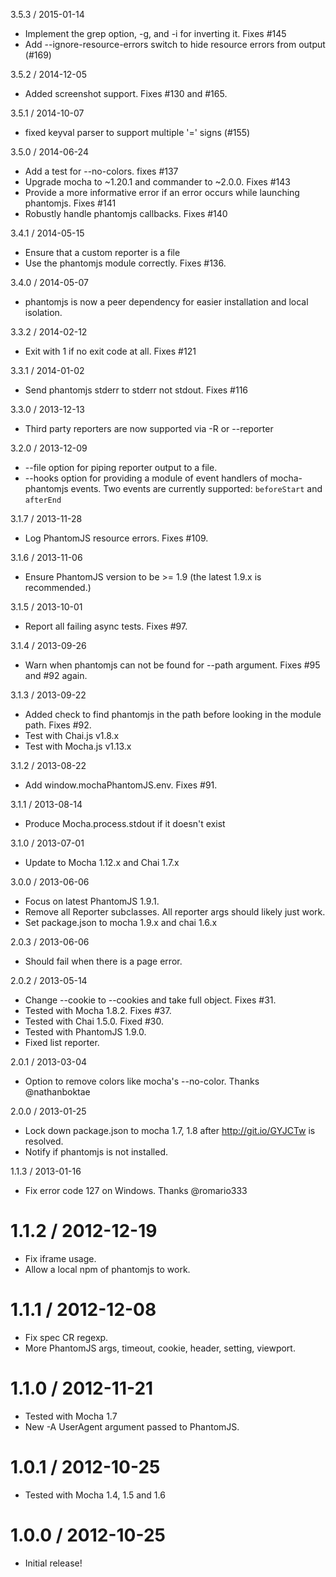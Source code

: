 
3.5.3 / 2015-01-14 

 * Implement the grep option, -g, and -i for inverting it. Fixes #145
 * Add --ignore-resource-errors switch to hide resource errors from output (#169)

3.5.2 / 2014-12-05

 * Added screenshot support. Fixes #130 and #165.

3.5.1 / 2014-10-07

 * fixed keyval parser to support multiple '=' signs (#155)

3.5.0 / 2014-06-24

 * Add a test for --no-colors. fixes #137
 * Upgrade mocha to ~1.20.1 and commander to ~2.0.0. Fixes #143
 * Provide a more informative error if an error occurs while launching phantomjs. Fixes #141
 * Robustly handle phantomjs callbacks. Fixes #140

3.4.1 / 2014-05-15

  * Ensure that a custom reporter is a file
  * Use the phantomjs module correctly. Fixes #136.

3.4.0 / 2014-05-07

  * phantomjs is now a peer dependency for easier installation and local isolation.

3.3.2 / 2014-02-12

  * Exit with 1 if no exit code at all. Fixes #121

3.3.1 / 2014-01-02

  * Send phantomjs stderr to stderr not stdout. Fixes #116

3.3.0 / 2013-12-13

  * Third party reporters are now supported via -R or --reporter

3.2.0 / 2013-12-09

  * --file option for piping reporter output to a file.
  * --hooks option for providing a module of event handlers of mocha-phantomjs events. Two events are currently supported: `beforeStart` and `afterEnd`

3.1.7 / 2013-11-28

  * Log PhantomJS resource errors. Fixes #109.

3.1.6 / 2013-11-06

  * Ensure PhantomJS version to be >= 1.9 (the latest 1.9.x is recommended.)

3.1.5 / 2013-10-01

  * Report all failing async tests. Fixes #97.


3.1.4 / 2013-09-26

  * Warn when phantomjs can not be found for --path argument. Fixes #95 and #92 again.

3.1.3 / 2013-09-22

  * Added check to find phantomjs in the path before looking in the module path. Fixes #92.
  * Test with Chai.js v1.8.x
  * Test with Mocha.js v1.13.x


3.1.2 / 2013-08-22

  * Add window.mochaPhantomJS.env. Fixes #91.


3.1.1 / 2013-08-14

  * Produce Mocha.process.stdout if it doesn't exist


3.1.0 / 2013-07-01

  * Update to Mocha 1.12.x and Chai 1.7.x


3.0.0 / 2013-06-06

  * Focus on latest PhantomJS 1.9.1.
  * Remove all Reporter subclasses. All reporter args should likely just work.
  * Set package.json to mocha 1.9.x and chai 1.6.x


2.0.3 / 2013-06-06

  * Should fail when there is a page error.


2.0.2 / 2013-05-14

  * Change --cookie to --cookies and take full object. Fixes #31.
  * Tested with Mocha 1.8.2. Fixes #37.
  * Tested with Chai 1.5.0. Fixed #30.
  * Tested with PhantomJS 1.9.0.
  * Fixed list reporter.


2.0.1 / 2013-03-04

  * Option to remove colors like mocha's --no-color. Thanks @nathanboktae


2.0.0 / 2013-01-25

  * Lock down package.json to mocha 1.7, 1.8 after http://git.io/GYJCTw is resolved.
  * Notify if phantomjs is not installed.


1.1.3 / 2013-01-16

  * Fix error code 127 on Windows. Thanks @romario333


1.1.2 / 2012-12-19
==================

  * Fix iframe usage.
  * Allow a local npm of phantomjs to work.


1.1.1 / 2012-12-08
==================

  * Fix spec CR regexp.
  * More PhantomJS args, timeout, cookie, header, setting, viewport.


1.1.0 / 2012-11-21
==================

  * Tested with Mocha 1.7
  * New -A UserAgent argument passed to PhantomJS.


1.0.1 / 2012-10-25
==================

  * Tested with Mocha 1.4, 1.5 and 1.6


1.0.0 / 2012-10-25
==================

  * Initial release!

